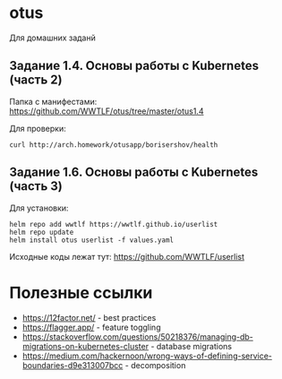 # otus
Для домашних заданй
## Задание 1.4. Основы работы с Kubernetes (часть 2)
Папка с манифестами: https://github.com/WWTLF/otus/tree/master/otus1.4

Для проверки:
```
curl http://arch.homework/otusapp/borisershov/health
```

## Задание 1.6. Основы работы с Kubernetes (часть 3)

Для установки:
```
helm repo add wwtlf https://wwtlf.github.io/userlist
helm repo update
helm install otus userlist -f values.yaml  
```

Исходные коды лежат тут: https://github.com/WWTLF/userlist


# Полезные ссылки
- https://12factor.net/ -  best practices
- https://flagger.app/ - feature toggling
- https://stackoverflow.com/questions/50218376/managing-db-migrations-on-kubernetes-cluster - database migrations
- https://medium.com/hackernoon/wrong-ways-of-defining-service-boundaries-d9e313007bcc - decomposition
